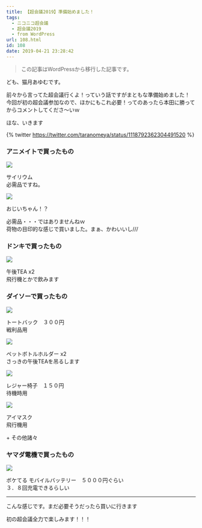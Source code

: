 ```yaml
---
title: 【超会議2019】準備始めました！
tags:
  - ニコニコ超会議
  - 超会議2019
  - from WordPress
url: 108.html
id: 108
date: 2019-04-21 23:28:42
---
```

> この記事はWordPressから移行した記事です。

ども、猫月あゆむです。

前々から言ってた超会議行くよ！っていう話ですがまともな準備始めました！  
今回が初の超会議参加なので、ほかにもこれ必要！ってのあったら本田に勝ってからコメントしてくださ～いｗ

<!-- more -->

ほな、いきます

{% twitter https://twitter.com/taranomeya/status/1118792362304491520 %}

### アニメイトで買ったもの

![](https://nekozukime.files.wordpress.com/2019/04/img_1107-e1555855704925.jpg?w=700)

サイリウム  
必需品ですね。  

![](https://nekozukime.files.wordpress.com/2019/04/img_1109-e1555855775943.jpg)

おじいちゃん！？  
  
必需品・・・ではありませんねｗ  
荷物の目印的な感じで買いました。まぁ、かわいいし///

### ドンキで買ったもの

![](https://nekozukime.files.wordpress.com/2019/04/44954ec3-8050-4794-8a7b-e0d7530e9422-569-0000005b0a40556b_file-e1555856036997.jpg)

午後TEA x2  
飛行機とかで飲みます

### ダイソーで買ったもの

![](https://nekozukime.files.wordpress.com/2019/04/baed32ad-9cbd-4be4-975b-c62b91bf879f-569-0000005c08605965_file.jpg?w=700)

トートバック　３００円  
戦利品用

![](https://nekozukime.files.wordpress.com/2019/04/06dc9753-238b-46eb-acb7-e3287a1dad7c-569-0000005c5beb61ca_file-e1555856484514.jpg?w=1024)

ペットボトルホルダー x2  
さっきの午後TEAを吊るします

![](https://nekozukime.files.wordpress.com/2019/04/7b99829c-2c97-4c63-9b2e-5e2c99fee665-569-0000005d27ec1375_file.jpg?w=700)

レジャー椅子　１５０円  
待機時用

![](https://nekozukime.files.wordpress.com/2019/04/60b33e18-074c-48df-8e6b-9f5a89accb57-569-0000005cf2845ca0_file-e1555856661117.jpg)

アイマスク  
飛行機用

\+ その他諸々

### ヤマダ電機で買ったもの

![](https://nekozukime.files.wordpress.com/2019/04/25fc7029-3b73-434b-a8a3-9fa3dd9a7c3d-569-0000005f3d29edce_file-e1555856765982.jpg)

ボケてる モバイルバッテリー　５０００円ぐらい  
３．８回充電できるらしい

* * *

こんな感じです。まだ必要そうだったら買いに行きます

初の超会議全力で楽しみます！！！